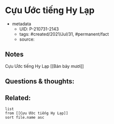 # Cựu Ước tiếng Hy Lạp

- metadata
	- UID: P-210731-2143
	- tags: #created/2021/Jul/31, #permanent/fact 
	- source: 

## Notes
Cựu Ước tiếng Hy Lạp
[[Bản bảy mươi]]

## Questions & thoughts:

## Related:
```dataview
list
from [[Cựu Ước tiếng Hy Lạp]]
sort file.name asc
```
